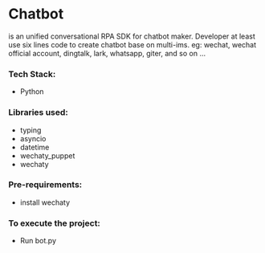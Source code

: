 # Chatbot
is an unified conversational RPA SDK for chatbot maker. 
Developer at least use six lines code to create chatbot base on multi-ims. 
eg: wechat, wechat official account, dingtalk, lark, whatsapp, giter, and so on ...

### Tech Stack:
+ Python

### Libraries used:
+ typing
+ asyncio
+ datetime
+ wechaty_puppet
+ wechaty

###  Pre-requirements:
+ install wechaty

### To execute the project:
+ Run bot.py
